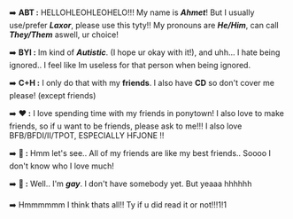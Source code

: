 ➡️ **ABT :** HELLOHLEOHLEOHELO!!! My name is ***Ahmet***! But I usually use/prefer ***Laxor***, please use this tyty!! My pronouns are ***He/Him***, can call ***They/Them*** aswell, ur choice!

➡️ **BYI :** Im kind of ***Autistic***. (I hope ur okay with it!), and uhh... I hate being ignored.. I feel like Im useless for that person when being ignored.

➡️ **C+H :** I only do that with my **friends**. I also have **CD** so don't cover me please! (except friends)

➡️ **❤️ :** I love spending time with my friends in ponytown! I also love to make friends, so if u want to be friends, please ask to me!!! 
I also love BFB/BFDI/II/TPOT, ESPECIALLY HFJONE !!

➡️ **💖 :** Hmm let's see.. All of my friends are like my best friends.. Soooo I don't know who I love much!

➡️ **💞 :** Well.. I'm ***gay***. I don't have somebody yet. But yeaaa hhhhhh

➡️ Hmmmmmm I think thats all!! Ty if u did read it or not!!!1!1
